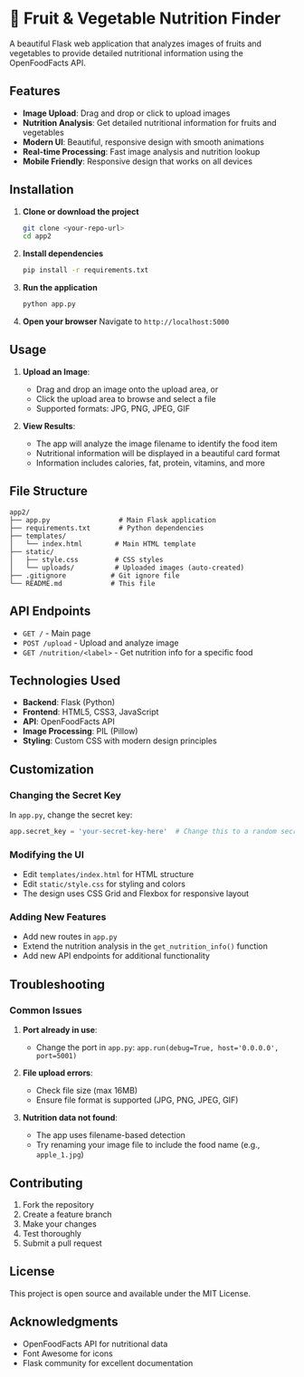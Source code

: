 # 🍌 Fruit & Vegetable Nutrition Finder

A beautiful Flask web application that analyzes images of fruits and vegetables to provide detailed nutritional information using the OpenFoodFacts API.

## Features

- **Image Upload**: Drag and drop or click to upload images
- **Nutrition Analysis**: Get detailed nutritional information for fruits and vegetables
- **Modern UI**: Beautiful, responsive design with smooth animations
- **Real-time Processing**: Fast image analysis and nutrition lookup
- **Mobile Friendly**: Responsive design that works on all devices

## Installation

1. **Clone or download the project**
   ```bash
   git clone <your-repo-url>
   cd app2
   ```

2. **Install dependencies**
   ```bash
   pip install -r requirements.txt
   ```

3. **Run the application**
   ```bash
   python app.py
   ```

4. **Open your browser**
   Navigate to `http://localhost:5000`

## Usage

1. **Upload an Image**: 
   - Drag and drop an image onto the upload area, or
   - Click the upload area to browse and select a file
   - Supported formats: JPG, PNG, JPEG, GIF

2. **View Results**:
   - The app will analyze the image filename to identify the food item
   - Nutritional information will be displayed in a beautiful card format
   - Information includes calories, fat, protein, vitamins, and more

## File Structure

```
app2/
├── app.py                 # Main Flask application
├── requirements.txt       # Python dependencies
├── templates/
│   └── index.html        # Main HTML template
├── static/
│   ├── style.css         # CSS styles
│   └── uploads/          # Uploaded images (auto-created)
├── .gitignore           # Git ignore file
└── README.md            # This file
```

## API Endpoints

- `GET /` - Main page
- `POST /upload` - Upload and analyze image
- `GET /nutrition/<label>` - Get nutrition info for a specific food

## Technologies Used

- **Backend**: Flask (Python)
- **Frontend**: HTML5, CSS3, JavaScript
- **API**: OpenFoodFacts API
- **Image Processing**: PIL (Pillow)
- **Styling**: Custom CSS with modern design principles

## Customization

### Changing the Secret Key
In `app.py`, change the secret key:
```python
app.secret_key = 'your-secret-key-here'  # Change this to a random secret key
```

### Modifying the UI
- Edit `templates/index.html` for HTML structure
- Edit `static/style.css` for styling and colors
- The design uses CSS Grid and Flexbox for responsive layout

### Adding New Features
- Add new routes in `app.py`
- Extend the nutrition analysis in the `get_nutrition_info()` function
- Add new API endpoints for additional functionality

## Troubleshooting

### Common Issues

1. **Port already in use**:
   - Change the port in `app.py`: `app.run(debug=True, host='0.0.0.0', port=5001)`

2. **File upload errors**:
   - Check file size (max 16MB)
   - Ensure file format is supported (JPG, PNG, JPEG, GIF)

3. **Nutrition data not found**:
   - The app uses filename-based detection
   - Try renaming your image file to include the food name (e.g., `apple_1.jpg`)

## Contributing

1. Fork the repository
2. Create a feature branch
3. Make your changes
4. Test thoroughly
5. Submit a pull request

## License

This project is open source and available under the MIT License.

## Acknowledgments

- OpenFoodFacts API for nutritional data
- Font Awesome for icons
- Flask community for excellent documentation



